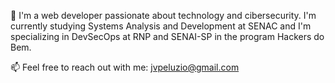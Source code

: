 👋 I'm a web developer passionate about technology and cibersecurity. I'm currently studying Systems Analysis and Development at SENAC and I'm specializing in DevSecOps at RNP and SENAI-SP in the program Hackers do Bem. 

📫 Feel free to reach out with me: jvpeluzio@gmail.com



<!---
JoaoPeluzio/JoaoPeluzio is a ✨ special ✨ repository because its `README.md` (this file) appears on your GitHub profile.
You can click the Preview link to take a look at your changes.
--->
